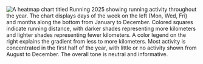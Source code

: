 ![A heatmap chart titled Running 2025 showing running activity throughout the year. The chart displays days of the week on the left (Mon, Wed, Fri) and months along the bottom from January to December. Colored squares indicate running distance, with darker shades representing more kilometers and lighter shades representing fewer kilometers. A color legend on the right explains the gradient from less to more kilometers. Most activity is concentrated in the first half of the year, with little or no activity shown from August to December. The overall tone is neutral and informative.](runbox-chart.png)
